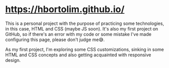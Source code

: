 # https://hbortolim.github.io/

<div>
  <p> This is a personal project with the purpose of practicing some technologies, in this case, HTML and CSS (maybe JS soon). It's also my first project on GitHub, so if there's    an error with my code or some mistake I've made configuring this page, please don't judge me😅.</p>
  <p> As my first project, I'm exploring some CSS customizations, sinking in some HTML and CSS concepts and also getting acquainted with responsive design.</p>
</div>
